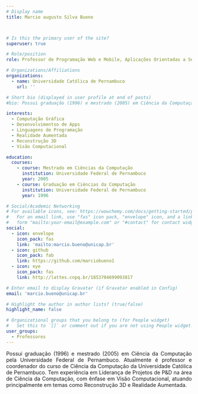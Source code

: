 ```yaml
---
# Display name
title: Marcio augusto Silva Bueno



# Is this the primary user of the site?
superuser: true

# Role/position
role: Professor de Programação Web e Mobile, Aplicações Orientadas a Serviço, Banco de Dados 2, Programação para Dispositivos Móveis e Engenhaira de Software.

# Organizations/Affiliations
organizations:
  - name: Universidade Católica de Pernambuco
    url: ''

# Short bio (displayed in user profile at end of posts)
#bio: Possui graduação (1996) e mestrado (2005) em Ciência da Computação pela Universidade Federal de Pernambuco. Atualmente é professor e coordenador do curso de Ciência da Computação da Universidade Católica de Pernambuco. Tem experiência em Liderança de Projetos de P&D na área de Ciência da Computação, com ênfase em Visão Computacional, atuando principalmente em temas como Reconstrução 3D e Realidade Aumentada.

interests:
  - Computação Gráfica
  - Desenvolvimentso de Apps
  - Linguagens de Programação
  - Realidade Aumentada
  - Reconstrução 3D
  - Visão Computacional 

education:
  courses:
    - course: Mestrado em Ciências da Computação
      institution: Universidade Federal de Pernambuco
      year: 2005
    - course: Graduação em Ciências da Computação
      institution: Universidade Federal de Pernambuco
      year: 1996

# Social/Academic Networking
# For available icons, see: https://wowchemy.com/docs/getting-started/page-builder/#icons
#   For an email link, use "fas" icon pack, "envelope" icon, and a link in the
#   form "mailto:your-email@example.com" or "#contact" for contact widget.
social:
  - icon: envelope
    icon_pack: fas
    link: 'mailto:marcio.bueno@unicap.br'
  - icon: github
    icon_pack: fab
    link: https://github.com/marciobueno1 
  - icon: eye
    icon_pack: fas
    link: http://lattes.cnpq.br/1853704699093817

# Enter email to display Gravatar (if Gravatar enabled in Config)
email: 'marcio.bueno@unicap.br'

# Highlight the author in author lists? (true/false)
highlight_name: false

# Organizational groups that you belong to (for People widget)
#   Set this to `[]` or comment out if you are not using People widget.
user_groups:
  - Professores
---
```


<div align="justify">
    Possui graduação (1996) e mestrado (2005) em Ciência da Computação pela Universidade Federal de Pernambuco. Atualmente é professor e coordenador do curso de Ciência da Computação da Universidade Católica de Pernambuco. Tem experiência em Liderança de Projetos de P&D na área de Ciência da Computação, com ênfase em Visão Computacional, atuando principalmente em temas como Reconstrução 3D e Realidade Aumentada.
</div>
